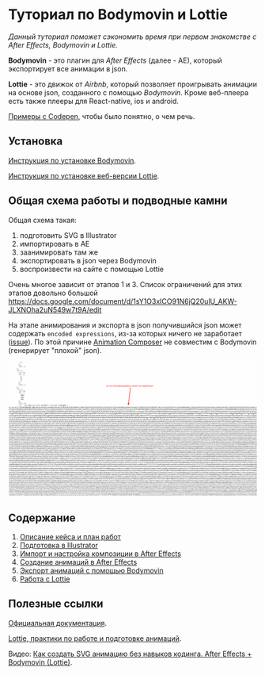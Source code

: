 # Туториал по Bodymovin и Lottie

*Данный туториал поможет сэкономить время при первом знакомстве с After Effects, Bodymovin и Lottie.*

**Bodymovin** - это плагин для *After Effects* (далее - AE), который экспортирует все анимации в json. 

**Lottie** - это движок от *Airbnb*, который позволяет проигрывать анимации на основе json, созданного с помощью *Bodymovin*. Кроме веб-плеера есть также плееры для React-native, ios и android.

[Примеры с Codepen](https://codepen.io/collection/nVYWZR/), чтобы было понятно, о чем речь.

## Установка

[Инструкция по установке Bodymovin](http://airbnb.io/lottie/after-effects/bodymovin-installation.html).

[Инструкция по установке веб-версии Lottie](http://airbnb.io/lottie/web/getting-started.html).

## Общая схема работы и подводные камни

Общая схема такая:

1. подготовить SVG в Illustrator
1. импортировать в AE
1. заанимировать там же
1. экспортировать в json через Bodymovin
1. воспроизвести на сайте с помощью Lottie

Очень многое зависит от этапов 1 и 3. Список ограничений для этих этапов довольно большой https://docs.google.com/document/d/1sY1O3xICO91N6jQ20ulU_AKW-JLXNOha2uN549w7t9A/edit

На этапе анимирования и экспорта в json получившийся json может содержать `encoded expressions`, из-за которых ничего не заработает ([issue](https://github.com/airbnb/lottie-web/issues/672)). По этой причине [Animation Composer](https://aescripts.com/animation-composer/) не совместим с Bodymovin (генерирует "плохой" json).

[![encoded-expressions](/assets/encoded-expressions.png)](https://raw.githubusercontent.com/ncer/bodymovin-lottie-tutorial/master/assets/encoded-expressions.png)

## Содержание

1. [Описание кейса и план работ](/tutorial/1-beginning.md)
1. [Подготовка в Illustrator](/tutorial/2-preparing-illustrator.md)
1. [Импорт и настройка композиции в After Effects](/tutorial/3-preparing-aftereffects.md)
1. [Создание анимаций в After Effects](/tutorial/4-aftereffects-animations.md)
1. [Экспорт анимаций с помощью Bodymovin](/tutorial/5-bodymovin-export.md)
1. [Работа с Lottie](/tutorial/6-lottie.md)

## Полезные ссылки

[Официальная документация](http://airbnb.io/lottie/).

[Lottie, практики по работе и подготовке анимаций](https://blog.untimestudio.com/lottie-%D0%BB%D1%83%D1%87%D1%88%D0%B8%D0%B5-%D0%BF%D1%80%D0%B0%D0%BA%D1%82%D0%B8%D0%BA%D0%B8-%D0%BF%D0%BE-%D1%80%D0%B0%D0%B1%D0%BE%D1%82%D0%B5-%D0%B8-%D0%BF%D0%BE%D0%B4%D0%B3%D0%BE%D1%82%D0%BE%D0%B2%D0%BA%D0%B5-%D0%B0%D0%BD%D0%B8%D0%BC%D0%B0%D1%86%D0%B8%D0%B9-edf7b53fac5e).

Видео: [Как создать SVG анимацию без навыков кодинга. After Effects + Bodymovin (Lottie)](https://www.youtube.com/watch?v=bXOdoZqlyUo).